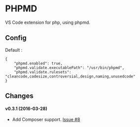 # PHPMD

VS Code extension for php, using phpmd.

## Config

Default :

	{
		"phpmd.enabled": true,
		"phpmd.validate.executablePath": "/usr/bin/phpmd",
		"phpmd.validate.rulesets": "cleancode,codesize,controversial,design,naming,unusedcode"
	}

## Changes

#### v0.3.1 (2016-03-28)

- Add Composer support. [Issue #8](https://github.com/ly95/vsc.phpmd/issues/8)
